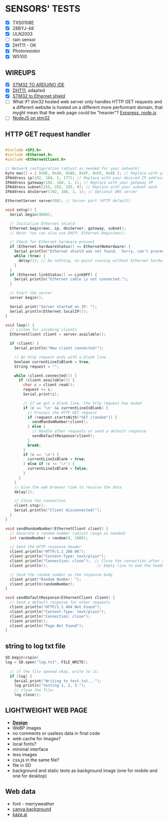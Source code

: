 # SENSORS' TESTS

- [X] TXS0108E
- [x] 28BYJ-48
- [x] ULN2003
- [ ] rain sensor
- [X] DHT11 - OK
- [X] Photoresistor
- [X] W5100 

## WIREUPS

- [X] [STM32 TO ARDUINO IDE](https://www.youtube.com/watch?v=yssEiMLGH90)
- [X] [DHT11](https://randomnerdtutorials.com/esp32-dht11-dht22-temperature-humidity-sensor-arduino-ide/), adapted
- [X] [STM32 to Ethernet shield](https://balau82.wordpress.com/2015/08/02/arduino-ethernet-shield-on-stm32-nucleo/)
- [ ] What if? stm32 hosted web server only handles HTTP GET requests and a different website is hosted on a different more performant domain, that myght mean that the web page could be "heavier"? [Expsress, node.js](https://expressjs.com/)
- [ ] [NodeJS on  stm32](https://www.instructables.com/NodeJs-and-Arduino/)

## HTTP GET request handler
``` cpp

#include <SPI.h>
#include <Ethernet.h>
#include <EthernetClient.h>

// Network configuration (adjust as needed for your network)
byte mac[] = { 0xDE, 0xAD, 0xBE, 0xEF, 0xFE, 0xED }; // Replace with your MAC address
IPAddress ip(192, 168, 1, 177); // Replace with your desired IP address
IPAddress gateway(192, 168, 1, 1); // Replace with your gateway IP
IPAddress subnet(255, 255, 255, 0); // Replace with your subnet mask
IPAddress dnsServer(192, 168, 1, 1); // Optional DNS server

EthernetServer server(80); // Server port (HTTP default)

void setup() {
  Serial.begin(9600);

  // Initialize Ethernet shield
  Ethernet.begin(mac, ip, dnsServer, gateway, subnet);
  // Note: You can also use DHCP: Ethernet.begin(mac);

  // Check for Ethernet hardware present
  if (Ethernet.hardwareStatus() == EthernetNoHardware) {
    Serial.println("Ethernet shield was not found.  Sorry, can't proceed without hardware.");
    while (true) {
      delay(1); // Do nothing, no point running without Ethernet hardware
    }
  }
  if (Ethernet.linkStatus() == LinkOFF) {
    Serial.println("Ethernet cable is not connected.");
  }

  // Start the server
  server.begin();

  Serial.print("Server started on IP: ");
  Serial.println(Ethernet.localIP());
}

void loop() {
  // Listen for incoming clients
  EthernetClient client = server.available();

  if (client) {
    Serial.println("New client connected!");

    // An http request ends with a blank line
    boolean currentLineIsBlank = true;
    String request = "";

    while (client.connected()) {
      if (client.available()) {
        char c = client.read();
        request += c;
        Serial.print(c);

        // If we get a blank line, the http request has ended
        if (c == '\n' && currentLineIsBlank) {
          // Process the HTTP GET request
          if (request.startsWith("GET /random")) {
            sendRandomNumber(client);
          } else {
            // Handle other requests or send a default response
            sendDefaultResponse(client);
          }
          break;
        }
        if (c == '\n') {
          currentLineIsBlank = true;
        } else if (c != '\r') {
          currentLineIsBlank = false;
        }
      }
    }
    // Give the web browser time to receive the data
    delay(1);

    // Close the connection
    client.stop();
    Serial.println("Client disconnected!");
  }
}

void sendRandomNumber(EthernetClient client) {
  // Generate a random number (adjust range as needed)
  int randomNumber = random(0, 1000);

  // Send the HTTP response header
  client.println("HTTP/1.1 200 OK");
  client.println("Content-Type: text/plain");
  client.println("Connection: close");  // Close the connection after sending the response
  client.println();                      // Empty line to end the header

  // Send the random number as the response body
  client.print("Random Number: ");
  client.println(randomNumber);
}

void sendDefaultResponse(EthernetClient client) {
  // Send a default response for other requests
  client.println("HTTP/1.1 404 Not Found");
  client.println("Content-Type: text/plain");
  client.println("Connection: close");
  client.println();
  client.println("Page Not Found");
}

```
## string to log txt file
``` cpp
SD.begin(cspin)
log = SD.open("log.txt", FILE_WRITE);
  
  // if the file opened okay, write to it:
  if (log) {
    Serial.print("Writing to test.txt...");
    log.println("testing 1, 2, 3.");
	// close the file:
    log.close();
```

## LIGHTWEIGHT WEB PAGE
- **[Design](https://dribbble.com/shots/20288381-Weather-Forecasting-Web-App-UI)**
- WeBP images
- no comments or useless data in final code
- web cache for images?
- local fonts?
- minimal interface
- less images
- css,js in the same file?
- file in SD
- background and static texts as background image (one for mobile and one for desktop)
## Web data
- font - merryweather
- [canva background](https://www.canva.com/design/DAGjF7-2_sY/XArurzRtQZ8dEjKSA_NvSw/edit)
- [kaze.ai](https://kaze.ai/watermark-removal/processing?fromPage=watermark-removal)

